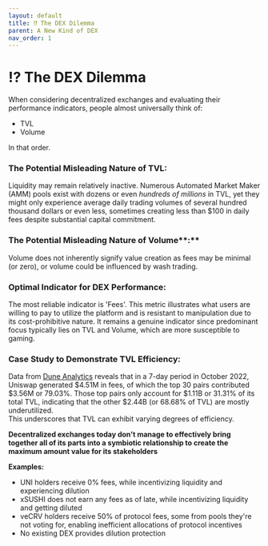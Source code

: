 ```yaml
---
layout: default
title: ⁉️ The DEX Dilemma
parent: A New Kind of DEX
nav_order: 1
---
```

# ⁉️ The DEX Dilemma

When considering decentralized exchanges and evaluating their performance indicators, people almost universally think of:

* TVL
* Volume

In that order.

### The Potential Misleading Nature of TVL:

Liquidity may remain relatively inactive. Numerous Automated Market Maker (AMM) pools exist with dozens or even _hundreds of millions_ in TVL, yet they might only experience average daily trading volumes of several hundred thousand dollars or even less, sometimes creating less than $100 in daily fees despite substantial capital commitment.

### The Potential Misleading Nature of Volume**:**

Volume does not inherently signify value creation as fees may be minimal (or zero), or volume could be influenced by wash trading.

### Optimal Indicator for DEX Performance:

The most reliable indicator is 'Fees'. This metric illustrates what users are willing to pay to utilize the platform and is resistant to manipulation due to its cost-prohibitive nature. It remains a genuine indicator since predominant focus typically lies on TVL and Volume, which are more susceptible to gaming.

### Case Study to Demonstrate TVL Efficiency:

Data from [Dune Analytics](https://dune.com/gammastrategies/Uniswap-v3-Volume-and-Fees-Collected) reveals that in a 7-day period in October 2022, Uniswap generated $4.51M in fees, of which the top 30 pairs contributed $3.56M or 79.03%. Those top pairs only account for $1.11B or 31.31% of its total TVL, indicating that the other $2.44B (or 68.68% of TVL) are mostly underutilized.\
This underscores that TVL can exhibit varying degrees of efficiency.

**Decentralized exchanges today don't manage to effectively bring together all of its parts into a symbiotic relationship to create the maximum amount value for its stakeholders**

**Examples:**

* UNI holders receive 0% fees, while incentivizing liquidity and experiencing dilution
* xSUSHI does not earn any fees as of late, while incentivizing liquidity and getting diluted
* veCRV holders receive 50% of protocol fees, some from pools they're not voting for, enabling inefficient allocations of protocol incentives
* No existing DEX provides dilution protection
